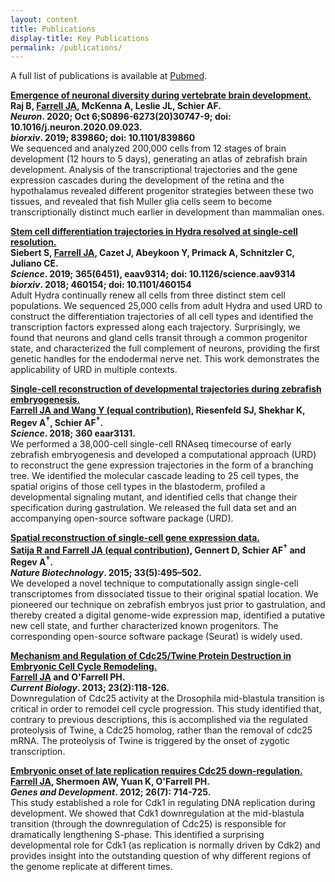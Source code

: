 ```yaml
---
layout: content
title: Publications
display-title: Key Publications
permalink: /publications/
---
```


A full list of publications is available at [Pubmed](https://www.ncbi.nlm.nih.gov/myncbi/jeffrey%20a..farrell.1/bibliography/public/).

**[Emergence of neuronal diversity during vertebrate brain development.](https://pubmed.ncbi.nlm.nih.gov/33068532/)**<br />
**Raj B, <u>Farrell JA</u>, McKenna A, Leslie JL, Schier AF.**<br />
**<i>Neuron</i>. 2020; Oct 6;S0896-6273(20)30747-9; doi: 10.1016/j.neuron.2020.09.023.**<br />
**<i>biorxiv</i>. 2019; 839860; doi: 10.1101/839860**<br />
<span class="pub-desc">We sequenced and analyzed 200,000 cells from 12 stages of brain development (12 hours to 5 days), generating an atlas of zebrafish brain development. Analysis of the transcriptional trajectories and the gene expression cascades during the development of the retina and the hypothalamus revealed different progenitor strategies between these two tissues, and revealed that fish Muller glia cells seem to become transcriptionally distinct much earlier in development than mammalian ones.</span>

**[Stem cell differentiation trajectories in Hydra resolved at single-cell resolution.](https://science.sciencemag.org/content/365/6451/eaav9314)**<br />
**Siebert S, <u>Farrell JA</u>, Cazet J, Abeykoon Y, Primack A, Schnitzler C, Juliano CE.**<br />
**<i>Science</i>. 2019; 365(6451), eaav9314; doi: 10.1126/science.aav9314**<br />
**<i>biorxiv</i>. 2018; 460154; doi: 10.1101/460154**<br />
<span class="pub-desc">Adult Hydra continually renew all cells from three distinct stem cell populations. We sequenced 25,000 cells from adult Hydra and used URD to construct the differentiation trajectories of all cell types and identified the transcription factors expressed along each trajectory.  Surprisingly, we found that neurons and gland cells transit through a common progenitor state, and characterized the full complement of neurons, providing the first genetic handles for the endodermal nerve net. This work demonstrates the applicability of URD in multiple contexts.</span>

**[Single-cell reconstruction of developmental trajectories during zebrafish embryogenesis.](https://www.ncbi.nlm.nih.gov/pubmed/29700225/)**<br />
**<u>Farrell JA and Wang Y (equal contribution)</u>, Riesenfeld SJ, Shekhar K, Regev A<sup>†</sup>, Schier AF<sup>†</sup>.**<br />
**<i>Science</i>. 2018; 360 eaar3131.**<br />
<span class="pub-desc">We performed a 38,000-cell single-cell RNAseq timecourse of early zebrafish embryogenesis and developed a computational approach (URD) to reconstruct the gene expression trajectories in the form of a branching tree. We identified the molecular cascade leading to 25 cell types, the spatial origins of those cell types in the blastoderm, profiled a developmental signaling mutant, and identified cells that change their specification during gastrulation. We released the full data set and an accompanying open-source software package (URD).</span>

**[Spatial reconstruction of single-cell gene expression data.](https://www.ncbi.nlm.nih.gov/pubmed/25867923/)**<br />
**<u>Satija R and Farrell JA (equal contribution)</u>, Gennert D, Schier AF<sup>†</sup> and Regev A<sup>†</sup>.**<br />
**<i>Nature Biotechnology</i>. 2015; 33(5):495–502.**<br />
<span class="pub-desc">We developed a novel technique to computationally assign single-cell transcriptomes from dissociated tissue to their original spatial location. We pioneered our technique on zebrafish embryos just prior to gastrulation, and thereby created a digital genome-wide expression map, identified a putative new cell state, and further characterized known progenitors. The corresponding open-source software package (Seurat) is widely used.</span>

**[Mechanism and Regulation of Cdc25/Twine Protein Destruction in Embryonic Cell Cycle Remodeling.](https://www.ncbi.nlm.nih.gov/pubmed/23290551/)**<br />
**<u>Farrell JA</u> and O'Farrell PH.**<br />
**<i>Current Biology</i>. 2013; 23(2):118-126.**<br/>
<span class="pub-desc">Downregulation of Cdc25 activity at the Drosophila mid-blastula transition is critical in order to remodel cell cycle progression. This study identified that, contrary to previous descriptions, this is accomplished via the regulated proteolysis of Twine, a Cdc25 homolog, rather than the removal of cdc25 mRNA. The proteolysis of Twine is triggered by the onset of zygotic transcription.</span>

**[Embryonic onset of late replication requires Cdc25 down-regulation.](https://www.ncbi.nlm.nih.gov/pubmed/22431511/)**<br />
**<u>Farrell JA</u>, Shermoen AW,  Yuan K, O'Farrell PH.**<br />
**<i>Genes and Development</i>. 2012; 26(7): 714-725.**<br />
<span class="pub-desc">This study established a role for Cdk1 in regulating DNA replication during development. We showed that Cdk1 downregulation at the mid-blastula transition (through the downregulation of Cdc25) is responsible for dramatically lengthening S-phase. This identified a surprising developmental role for Cdk1 (as replication is normally driven by Cdk2) and provides insight into the outstanding question of why different regions of the genome replicate at different times.</span>